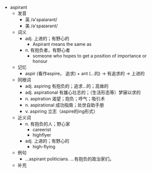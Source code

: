 - aspirant
  - 发音
    - 英 /ə'spaiərənt/
    - 美 /ə'spaɪərənt/
  - 词义
    - adj. 上进的；有野心的
      - Aspirant means the same as 
    - n. 有抱负者，有野心者
      - someone who hopes to get a position of importance or honour
  - 记忆
    - aspir (看作aspire， 追求) + ant (…的) → 有追求的 → 上进的
  - 同根词
    - adj. aspiring 有抱负的；追求…的；高耸的
    - adj. aspirational 有雄心壮志的；（生活形态等）梦寐以求的
    - n. aspiration 渴望；抱负；呼气；吸引术
    - n. aspirational 成功指南；处世自助手册
    - v. aspiring 立志（aspire的ing形式）
  - 近义词
    - n. 有抱负的人；野心家
      - careerist
      - highflyer
    - adj. 上进的；有野心的
      - high-flying
  - 例句
    - ...aspirant politicians. ...有抱负的政治家们。
  - 补充